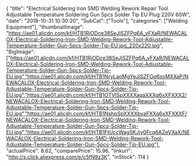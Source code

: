 {
	"title": "Electrical Soldering Iron SMD Welding Rework Repair Tool Adjustable Temperature Soldering Gun 5pcs Solder Tip EU Plug 220V 60W",
	"date": "2018-10-31 10:30:20",
	"SubCat": ["Tools"],
	"categories": ["Welding Equipment"],
	"thumbnailImage": "https://ae01.alicdn.com/kf/HTB1RjODce38SeJjSZFPq6A_vFXaR/NEWACALOX-Electrical-Soldering-Iron-SMD-Welding-Rework-Tool-Adjustable-Temperature-Solder-Gun-5pcs-Solder-Tip-EU.jpg_220x220.jpg",
	"BigImage": ["https://ae01.alicdn.com/kf/HTB1RjODce38SeJjSZFPq6A_vFXaR/NEWACALOX-Electrical-Soldering-Iron-SMD-Welding-Rework-Tool-Adjustable-Temperature-Solder-Gun-5pcs-Solder-Tip-EU.jpg","https://ae01.alicdn.com/kf/HTB1NryLaoMgYeJjSZFGq6xsMXXaP/NEWACALOX-Electrical-Soldering-Iron-SMD-Welding-Rework-Tool-Adjustable-Temperature-Solder-Gun-5pcs-Solder-Tip-EU.jpg","https://ae01.alicdn.com/kf/HTB1OTVISpXXXXaqaXXXq6xXFXXX2/NEWACALOX-Electrical-Soldering-Iron-SMD-Welding-Rework-Tool-Adjustable-Temperature-Solder-Gun-5pcs-Solder-Tip-EU.jpg","https://ae01.alicdn.com/kf/HTB1NshpSpXXXXbvaFXXq6xXFXXXF/NEWACALOX-Electrical-Soldering-Iron-SMD-Welding-Rework-Tool-Adjustable-Temperature-Solder-Gun-5pcs-Solder-Tip-EU.jpg","https://ae01.alicdn.com/kf/HTB1FtUccWagSKJjy0Fcq6AZeVXaX/NEWACALOX-Electrical-Soldering-Iron-SMD-Welding-Rework-Tool-Adjustable-Temperature-Solder-Gun-5pcs-Solder-Tip-EU.jpg"],
	"actualPrice": 8.62,
	"comparePrice": 15.96,
	"linkurl": "http://s.click.aliexpress.com/e/c5fN9z3K",
	"inStock": 114
}
